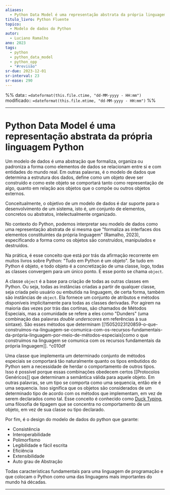 ```yaml
---
aliases:
  - Python Data Model é uma representação abstrata da própria linguagem Python
titulo_livro: Python Fluente
topico:
  - Modelo de dados do Python
autor:
  - Luciano Ramalho
ano: 2023
tags:
  - python
  - python_data_model
  - python_opp
  - "#revisão"
sr-due: 2023-12-01
sr-interval: 23
sr-ease: 290
---
```

%%
data:: `=dateformat(this.file.ctime, "dd-MM-yyyy - HH:mm")`
modificado:: `=dateformat(this.file.mtime, "dd-MM-yyyy - HH:mm")`
%%

-- -
# Python Data Model é uma representação abstrata da própria linguagem Python

Um modelo de dados é uma abstração que formaliza, organiza ou padroniza a forma como elementos de dados se relacionam entre si e com entidades do mundo real. Em outras palavras, é o modelo de dados que determina a estrutura dos dados, define como um objeto deve ser construído e como este objeto se comportará tanto como representação de algo, quanto em relação aos objetos que o compõe ou outros objetos externos. 

Conceitualmente, o objetivo de um modelo de dados é dar suporte para o desenvolvimento de um sistema, isto é, um conjunto de elementos, concretos ou abstratos, intelectualmente organizado.

No contexto do Python, podemos interpretar seu modelo de dados como uma representação abstrata de si mesma que "formaliza as interfaces dos elementos constituintes da própria linguagem" (Ramalho, 2023), especificando a forma como os objetos são construídos, manipulados e destruídos.

Na prática, é esse conceito que está por trás da afirmação recorrente em muitos livros sobre Python: "Tudo em Python é um objeto". Se tudo em Python é objeto, e todo objeto é a concretização de uma classe, logo, todas as classes convergem para um único ponto. E esse ponto se chama `object`. 

A classe `object` é a base para criação de todas as outras classes em Python. Ou seja, todas as instâncias criadas a partir de qualquer classe, seja criada pelo usuário ou embutida na linguagem, de certa forma, também são instâncias de `object`. Ela fornece um conjunto de atributos e métodos disponíveis implicitamente para todas as classes derivadas. Por agirem na maioria das vezes por trás das cortinas, são chamados de Métodos Especiais, mas a comunidade se refere a eles como "Dunders" (uma combinação das palavras *double underscores* em referências à sua sintaxe). São esses métodos que determinam [[15052023120859-o-que-construímos-na-linguagem-se-comunica-com-os-recursos-fundamentais-da-própria-linguagem-por-meio-de-métodos-especiais|como o que construímos na linguagem se comunica com os recursos fundamentais da própria linguagem]].  ^c010df

Uma classe que implementa um determinado conjunto de métodos especiais se comportará tão naturalmente quanto os tipos embutidos do Python sem a necessidade de herdar o comportamento de outros tipos. Isso é possível porque essas combinações obedecem certos [[Protocolos Genéricos]] que determinam a semântica válida para aquele objeto. Em outras palavras, se um tipo se comporta como uma sequencia, então ele é uma sequencia. Isso significa que os objetos são considerados de um determinado tipo de acordo com os métodos que implementam, em vez de serem declarados como tal. Esse conceito é conhecido como [Duck Typing](https://pt.wikipedia.org/wiki/Duck_typing), uma filosofia de tipagem que se concentra no comportamento de um objeto, em vez de sua classe ou tipo declarado. 

Por fim, é o design do modelo de dados do python que garante:
- Consistência
- Interoperabilidade
- Polimorfismo
- Legibilidade e fácil escrita
- Eficiência
- Extensibilidade
- Auto grau de Abstração

Todas características fundamentais para uma linguagem de programação e que colocam o Python como uma das linguagens mais importantes do mundo há décadas.

---
